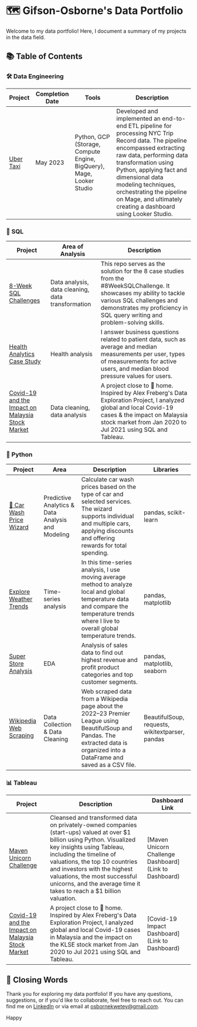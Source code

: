 # 🗺 Gifson-Osborne's Data Portfolio

Welcome to my data portfolio! Here, I document a summary of my projects in the data field.

## 📚 Table of Contents

### 🛠 Data Engineering
| Project                | Completion Date | Tools                                          | Description                                       |
|------------------------|------------------|------------------------------------------------|---------------------------------------------------|
| [Uber Taxi](Link)       | May 2023          | Python, GCP (Storage, Compute Engine, BigQuery), Mage, Looker Studio | Developed and implemented an end-to-end ETL pipeline for processing NYC Trip Record data. The pipeline encompassed extracting raw data, performing data transformation using Python, applying fact and dimensional data modeling techniques, orchestrating the pipeline on Mage, and ultimately creating a dashboard using Looker Studio. |

### 💾 SQL
| Project                               | Area of Analysis                     | Description                                                                                                                                                                                   |
|---------------------------------------|--------------------------------------|-----------------------------------------------------------------------------------------------------------------------------------------------------------------------------------------------|
| [8-Week SQL Challenges](Link)          | Data analysis, data cleaning, data transformation | This repo serves as the solution for the 8 case studies from the #8WeekSQLChallenge. It showcases my ability to tackle various SQL challenges and demonstrates my proficiency in SQL query writing and problem-solving skills. |
| [Health Analytics Case Study](Link)    | Health analysis                      | I answer business questions related to patient data, such as average and median measurements per user, types of measurements for active users, and median blood pressure values for users.   |
| [Covid-19 and the Impact on Malaysia Stock Market](Link) | Data cleaning, data analysis | A project close to 🏡 home. Inspired by Alex Freberg's Data Exploration Project, I analyzed global and local Covid-19 cases & the impact on Malaysia stock market from Jan 2020 to Jul 2021 using SQL and Tableau. |

### 🐍 Python
| Project                               | Area                 | Description                                                                                                                                                                                   | Libraries              |
|---------------------------------------|----------------------|-----------------------------------------------------------------------------------------------------------------------------------------------------------------------------------------------|------------------------|
[🧼 Car Wash Price Wizard](https://github.com/ask-Osborne/Car-Wash-Price-Wizard) | Predictive Analytics & Data Analysis and Modeling | Calculate car wash prices based on the type of car and selected services. The wizard supports individual and multiple cars, applying discounts and offering rewards for total spending. | pandas, scikit-learn                                                                            | -                      |
| [Explore Weather Trends](Link)         | Time-series analysis  | In this time-series analysis, I use moving average method to analyze local and global temperature data and compare the temperature trends where I live to overall global temperature trends. | pandas, matplotlib     |
| [Super Store Analysis](Link)           | EDA                  | Analysis of sales data to find out highest revenue and profit product categories and top customer segments.                                                                              | pandas, matplotlib, seaborn |
| [Wikipedia Web Scraping](https://github.com/ask-Osborne/Web_Scraping) | Data Collection & Data Cleaning | Web scraped data from a Wikipedia page about the 2022–23 Premier League using BeautifulSoup and Pandas. The extracted data is organized into a DataFrame and saved as a CSV file.  | BeautifulSoup, requests, wikitextparser, pandas |

### 📊 Tableau
| Project                               | Description                                                          | Dashboard Link                                      |
|---------------------------------------|----------------------------------------------------------------------|------------------------------------------------------|
| [Maven Unicorn Challenge](Link)        | Cleansed and transformed data on privately-owned companies (start-ups) valued at over $1 billion using Python. Visualized key insights using Tableau, including the timeline of valuations, the top 10 countries and investors with the highest valuations, the most successful unicorns, and the average time it takes to reach a $1 billion valuation. | [Maven Unicorn Challenge Dashboard](Link to Dashboard) |
| [Covid-19 and the Impact on Malaysia Stock Market](Link) | A project close to 🏡 home. Inspired by Alex Freberg's Data Exploration Project, I analyzed global and local Covid-19 cases in Malaysia and the impact on the KLSE stock market from Jan 2020 to Jul 2021 using SQL and Tableau. | [Covid-19 Impact Dashboard](Link to Dashboard) |

## 🌟 Closing Words

Thank you for exploring my data portfolio! If you have any questions, suggestions, or if you'd like to collaborate, feel free to reach out. You can find me on [LinkedIn](https://www.linkedin.com/in/giftson-osborne-affum-6b1853183/) or via email at [osbornekwetey@gmail.com](mailto:osbornekwetey@gmail.com).

Happy
